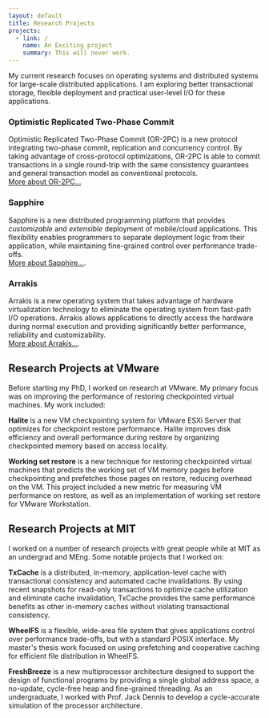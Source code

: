 ```yaml
---
layout: default
title: Research Projects
projects:
  - link: /
    name: An Exciting project
    summary: This will never work.
---
```


My current research focuses on operating systems and distributed
systems for large-scale distributed applications. I am exploring
better transactional storage, flexible deployment and practical
user-level I/O for these applications.

### Optimistic Replicated Two-Phase Commit 

Optimistic Replicated Two-Phase Commit (OR-2PC) is a new protocol
integrating two-phase commit, replication and concurrency control. By
taking advantage of cross-protocol optimizations, OR-2PC is able to
commit transactions in a single round-trip with the same consistency
guarantees and general transaction model as conventional
protocols.   
[More about OR-2PC...][or-2pc]

[or-2pc]: or-2pc/index.html

### Sapphire 

Sapphire is a new distributed programming platform that provides
*customizable* and *extensible* deployment of mobile/cloud
applications.  This flexibility enables programmers to separate
deployment logic from their application, while maintaining
fine-grained control over performance trade-offs.   
[More about Sapphire...][sapphire].

[sapphire]: http://sapphire.cs.washington.edu

### Arrakis 

Arrakis is a new operating system that takes advantage of hardware
virtualization technology to eliminate the operating system from
fast-path I/O operations. Arrakis allows applications to directly
access the hardware during normal execution and providing
significantly better performance, reliability and
customizability.   
[More about Arrakis...][arrakis].

[arrakis]: http://arrakis.cs.washington.edu

## Research Projects at VMware 

Before starting my PhD, I worked on research at VMware. My primary
focus was on improving the performance of restoring checkpointed
virtual machines. My work included:

**Halite** is a new VM checkpointing system for VMware ESXi Server that
optimizes for checkpoint restore performance. Halite improves disk
efficiency and overall performance during restore by organizing
checkpointed memory based on access locality.

**Working set restore** is a new technique for restoring checkpointed
virtual machines that predicts the working set of VM memory pages
before checkpointing and prefetches those pages on restore, reducing
overhead on the VM. This project included a new metric for measuring
VM performance on restore, as well as an implementation of working set
restore for VMware Workstation.

## Research Projects at MIT 

I worked on a number of research projects with great people while at
MIT as an undergrad and MEng. Some notable projects that I worked on:

**TxCache** is a distributed, in-memory, application-level cache with
transactional consistency and automated cache invalidations. By using
recent snapshots for read-only transactions to optimize cache
utilization and eliminate cache invalidation, TxCache provides the
same performance benefits as other in-memory caches without violating
transactional consistency.

**WheelFS** is a flexible, wide-area file system that gives applications
control over performance trade-offs, but with a standard POSIX
interface. My master's thesis work focused on using prefetching and
cooperative caching for efficient file distribution in WheelFS.

**FreshBreeze** is a new multiprocessor architecture designed to support
the design of functional programs by providing a single global address
space, a no-update, cycle-free heap and fine-grained threading. As an
undergraduate, I worked with Prof. Jack Dennis to develop a
cycle-accurate simulation of the processor architecture.